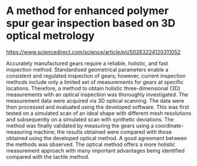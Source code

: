 # A method for enhanced polymer spur gear inspection based on 3D optical metrology

https://www.sciencedirect.com/science/article/pii/S0263224120311052

Accurately manufactured gears require a reliable, holistic, and fast inspection method. Standardised geometrical parameters enable a consistent and regulated inspection of gears; however, current inspection methods include only a limited set of measurements for gears at specific locations. Therefore, a method to obtain holistic three-dimensional (3D) measurements with an optical inspection was thoroughly investigated. The measurement data were acquired via 3D optical scanning. The data were then processed and evaluated using the developed software. This was first tested on a simulated scan of an ideal shape with different mesh resolutions and subsequently on a simulated scan with synthetic deviations. The method was finally validated by measuring the gears using a coordinate-measuring machine; the results obtained were compared with those obtained using the developed optical method. A good agreement between the methods was observed. The optical method offers a more holistic measurement approach with many important advantages being identified compared with the tactile method.
